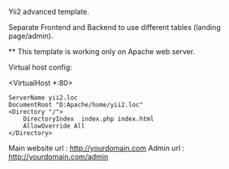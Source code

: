 Yii2 advanced template.

Separate Frontend and Backend to use different tables (landing page/admin).

** This template is working only on Apache web server.

Virtual host config:

<VirtualHost *:80>

    ServerName yii2.loc
    DocumentRoot "D:Apache/home/yii2.loc"
    <Directory "/">
        DirectoryIndex  index.php index.html
        AllowOverride All
    </Directory>
	
</VirtualHost>

Main website url :  http://yourdomain.com
Admin url        :  http://yourdomain.com/admin

